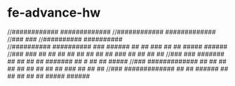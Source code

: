 # fe-advance-hw

//############  #############
//############  #############
//###           ###
//##########    ##########      
//##########    ##########         ###  ######    ##    ##    ###  ##   ##  #####  ###### 
//###           ###              ##  ## ##    ##  ##    ##  ##  ## ###  ## ##   ## ## 
//###           ###             ####### ##    ##  ##    ## ####### ## # ## ##      #####
//###           #############   ##   ## ##    ##   ##  ##  ##   ## ##  ### ##   ## ##
//###           #############   ##   ## ######       ##    ##   ## ##   ##  #####  ######
